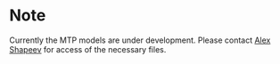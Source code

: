 # Note

Currently the MTP models are under development. Please contact 
[Alex Shapeev](http://www.shapeev.com) for access of the necessary files.